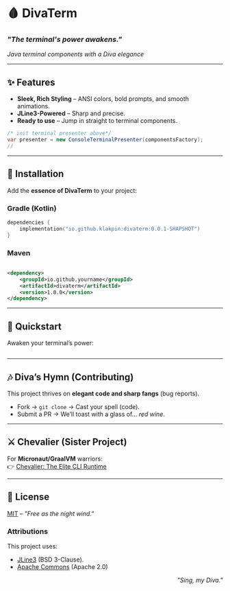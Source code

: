 # 🩸 DivaTerm

### *"The terminal's power awakens."*

[//]: # (<p align="center">)

[//]: # (  <img src="https://i.imgur.com/diva-term-banner.png" alt="DivaTerm in action" width="600"/>)

[//]: # (</p>)

*Java terminal components with a Diva elegance*

---

## ✨ **Features**

- **Sleek, Rich Styling** – ANSI colors, bold prompts, and smooth animations.
- **JLine3-Powered** – Sharp and precise.
- **Ready to use** – Jump in straight to terminal components.

```java
/* init terminal presenter above*/
var presenter = new ConsoleTerminalPresenter(componentsFactory);
//
```

---

## 🏰 **Installation**

Add the **essence of DivaTerm** to your project:

### Gradle (Kotlin)

```kotlin
dependencies {
    implementation("io.github.klakpin:divaterm:0.0.1-SHAPSHOT")
}  
```

### Maven

```xml

<dependency>
    <groupId>io.github.yourname</groupId>
    <artifactId>divaterm</artifactId>
    <version>1.0.0</version>
</dependency>  
```

---

## 🌙 **Quickstart**

Awaken your terminal’s power:

```java

```

---

## 🎶 **Diva’s Hymn (Contributing)**

This project thrives on **elegant code and sharp fangs** (bug reports).

- Fork → `git clone` → Cast your spell (code).
- Submit a PR → We’ll toast with a glass of... *red wine*.

---

## ⚔️ **Chevalier (Sister Project)**

For **Micronaut/GraalVM** warriors:  
👉 [Chevalier: The Elite CLI Runtime](https://github.com/klakpin/chevalier)

---

## 📜 **License**

[MIT](LICENSE) – *"Free as the night wind."*

### Attributions

This project uses:

- [JLine3](https://github.com/jline/jline3) (BSD 3-Clause).
- [Apache Commons](https://commons.apache.org/) (Apache 2.0)

<p align="right">
  <i>"Sing, my Diva."</i>
</p>